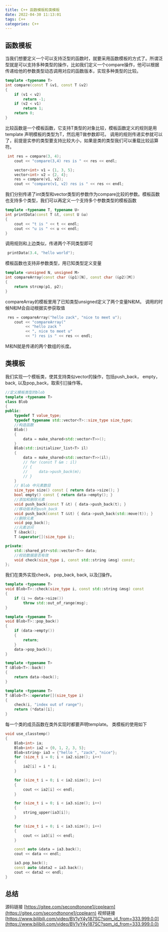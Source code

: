 ```yaml
---
title: C++ 函数模板和类模板
date: 2022-04-30 11:13:01
tags: C++
categories: C++
---
```

## 函数模板
当我们想要定义一个可以支持泛型的函数时，就要采用函数模板的方式了。所谓泛型就是可以支持多种类型的操作，比如我们定义一个compare操作，他可以根据传递给他的参数类型动态调用对应的函数版本，实现多种类型的比较。
``` cpp
template <typename T>
int compare(const T &v1, const T &v2)
{
    if (v1 < v2)
        return -1;
    if (v2 < v1)
        return 1;
    return 0;
}
```
<!--more-->
比较函数是一个模板函数，它支持T类型的对象比较，模板函数定义的规则是用template <typename T>声明模板的类型为T，然后用T做参数即可。
调用的规则传递实参就可以了，前提是实参的类型要支持比较大小，如果是类的类型我们可以重载比较运算符。
``` cpp
 int res = compare(3, 4);
    cout << "compare(3,4) res is " << res << endl;

    vector<int> v1 = {1, 3, 5};
    vector<int> v2 = {2, 4};
    res = compare(v1, v2);
    cout << "compare(v1, v2) res is " << res << endl;
```
我们分别传递了int类型和vector<int>类型的参数作为compare比较的参数。模板函数也支持多个类型，我们可以再定义一个支持多个参数类型的模板函数
``` cpp
template <typename T, typename U>
int printData(const T &t, const U &u)
{
    cout << "t is " << t << endl;
    cout << "u is " << u << endl;
}
```
调用规则和上边类似，传递两个不同类型即可
``` cpp
 printData(3.4, "hello world");
```
模板函数也支持非参数类型，用已知类型定义变量
``` cpp
template <unsigned N, unsigned M>
int compareArray(const char (&p1)[N], const char (&p2)[M])
{
    return strcmp(p1, p2);
}
```
compareArray的模板里用了已知类型unsigned定义了两个变量N和M。
调用的时候N和M会自动根据实参获取值
``` cpp
 res = compareArray("hello zack", "nice to meet u");
    cout << "compareArray("
         << "hello zack "
         << ", nice to meet u"
         << ") res is " << res << endl;
```
M和N就是传递的两个数组的长度。
## 类模板
我们实现一个模板类，使其支持类似vector的操作，包括push_back， empty， back, 以及pop_back，取索引[]操作等。
``` cpp
//定义模板类型的blob
template <typename T>
class Blob
{
public:
    typedef T value_type;
    typedef typename std::vector<T>::size_type size_type;
    //构造函数
    Blob()
    {
        data = make_shared<std::vector<T>>();
    }
    Blob(std::initializer_list<T> il)
    {
        data = make_shared<std::vector<T>>(il);
        // for (const T &m : il)
        // {
        //     data->push_back(m);
        // }
    }
    // Blob 中元素数目
    size_type size() const { return data->size(); }
    bool empty() const { return data->empty(); }
    //添加和删除元素
    void push_back(const T &t) { data->push_back(t); }
    //移动版本的push_back
    void push_back(const T &&t) { data->push_back(std::move(t)); }
    //删除元素
    void pop_back();
    //元素访问
    T &back();
    T &operator[](size_type i);

private:
    std::shared_ptr<std::vector<T>> data;
    //校验数据是否有效
    void check(size_type i, const std::string &msg) const;
};
```
我们在类外实现check， pop_back, back, 以及[]操作。
``` cpp
template <typename T>
void Blob<T>::check(size_type i, const std::string &msg) const
{
    if (i >= data->size())
        throw std::out_of_range(msg);
}

template <typename T>
void Blob<T>::pop_back()
{
    if (data->empty())
    {
        return;
    }
    data->pop_back();
}

template <typename T>
T &Blob<T>::back()
{
    return data->back();
}

template <typename T>
T &Blob<T>::operator[](size_type i)
{
    check(i, "index out of range");
    return (*data)[i];
}
```
每一个类的成员函数在类外实现时都要声明template<typename T>。
类模板的使用如下
``` cpp
void use_classtemp()
{
    Blob<int> ia;
    Blob<int> ia2 = {0, 1, 2, 3, 5};
    Blob<string> ia3 = {"hello ", "zack", "nice"};
    for (size_t i = 0; i < ia2.size(); i++)
    {
        ia2[i] = i * i;
    }

    for (size_t i = 0; i < ia2.size(); i++)
    {
        cout << ia2[i] << endl;
    }

    for (size_t i = 0; i < ia3.size(); i++)
    {
        string_upper(ia3[i]);
    }

    for (size_t i = 0; i < ia3.size(); i++)
    {
        cout << ia3[i] << endl;
    }

    const auto &data = ia3.back();
    cout << data << endl;

    ia3.pop_back();
    const auto &data2 = ia3.back();
    cout << data2 << endl;
}
```
## 总结
源码链接 [https://gitee.com/secondtonone1/cpplearn](https://gitee.com/secondtonone1/cpplearn)
视频链接 [https://www.bilibili.com/video/BV1yY4y187SC?spm_id_from=333.999.0.0](https://www.bilibili.com/video/BV1yY4y187SC?spm_id_from=333.999.0.0)
